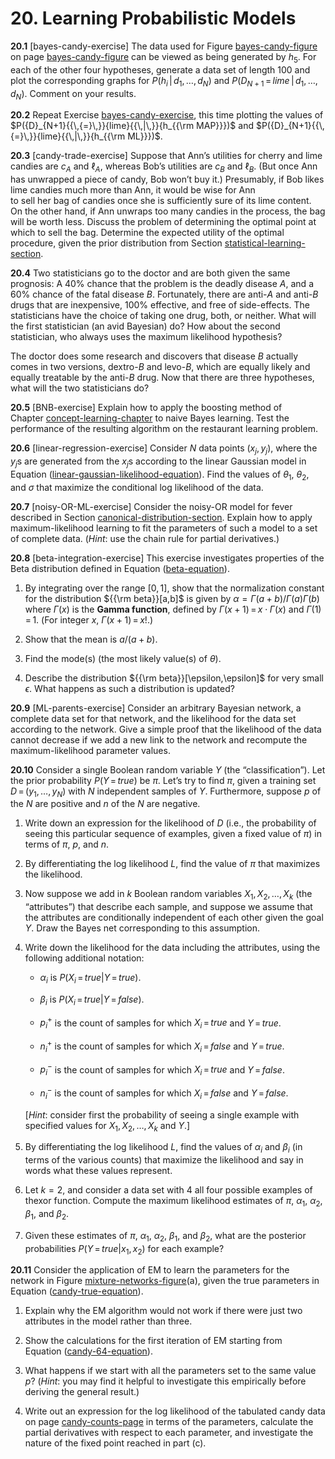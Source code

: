 
# 20. Learning Probabilistic Models

**20.1** \[bayes-candy-exercise\] The data used for
<span>Figure [bayes-candy-figure](#/)</span> on <span>page [bayes-candy-figure](#/)</span> can be
viewed as being generated by $h_5$. For each of the other four
hypotheses, generate a data set of length 100 and plot the corresponding
graphs for $P(h_i{{\,|\,}}{d}_1,\ldots,{d}_N)$ and
$P({D}_{N+1}{{\,{=}\,}}{lime}{{\,|\,}}{d}_1,\ldots,{d}_N)$. Comment on
your results.

**20.2** Repeat <span>Exercise [bayes-candy-exercise](#/)</span>, this time
plotting the values of
$P({D}_{N+1}{{\,{=}\,}}{lime}{{\,|\,}}{h_{{\rm MAP}}})$ and
$P({D}_{N+1}{{\,{=}\,}}{lime}{{\,|\,}}{h_{{\rm ML}}})$.

**20.3** \[candy-trade-exercise\] Suppose that Ann’s utilities for cherry and
lime candies are $c_A$ and $\ell_A$, whereas Bob’s utilities are $c_B$
and $\ell_B$. (But once Ann has unwrapped a piece of candy, Bob won’t
buy it.) Presumably, if Bob likes lime candies much more than Ann, it
would be wise for Ann to sell her bag of candies once she is
sufficiently sure of its lime content. On the other hand, if Ann unwraps
too many candies in the process, the bag will be worth less. Discuss the
problem of determining the optimal point at which to sell the bag.
Determine the expected utility of the optimal procedure, given the prior
distribution from <span>Section [statistical-learning-section](#/)</span>.

**20.4** Two statisticians go to the doctor and are both given the same
prognosis: A 40% chance that the problem is the deadly disease $A$, and
a 60% chance of the fatal disease $B$. Fortunately, there are anti-$A$
and anti-$B$ drugs that are inexpensive, 100% effective, and free of
side-effects. The statisticians have the choice of taking one drug,
both, or neither. What will the first statistician (an avid Bayesian)
do? How about the second statistician, who always uses the maximum
likelihood hypothesis?

The doctor does some research and discovers that disease $B$ actually
comes in two versions, dextro-$B$ and levo-$B$, which are equally likely
and equally treatable by the anti-$B$ drug. Now that there are three
hypotheses, what will the two statisticians do?

**20.5** \[BNB-exercise\] Explain how to apply the boosting method of
<span>Chapter [concept-learning-chapter](#/)</span> to naive Bayes
learning. Test the performance of the resulting algorithm on the
restaurant learning problem.

**20.6** \[linear-regression-exercise\] Consider $N$ data points $(x_j,y_j)$,
where the $y_j$s are generated from the $x_j$s according to the linear
Gaussian model in
<span>Equation ([linear-gaussian-likelihood-equation](#/))</span>. Find
the values of $\theta_1$, $\theta_2$, and $\sigma$ that maximize the
conditional log likelihood of the data.

**20.7** \[noisy-OR-ML-exercise\] Consider the noisy-OR model for fever described
in <span>Section [canonical-distribution-section](#/)</span>. Explain how
to apply maximum-likelihood learning to fit the parameters of such a
model to a set of complete data. (<span>*Hint*</span>: use the chain
rule for partial derivatives.)

**20.8** \[beta-integration-exercise\] This exercise investigates properties of
the Beta distribution defined in
<span>Equation ([beta-equation](#/))</span>.

1.  By integrating over the range $[0,1]$, show that the normalization
    constant for the distribution ${{\rm beta}}[a,b]$ is given by
    $\alpha = \Gamma(a+b)/\Gamma(a)\Gamma(b)$ where $\Gamma(x)$ is the **Gamma function**,
    defined by $\Gamma(x+1){{\,{=}\,}}x\cdot\Gamma(x)$ and
    $\Gamma(1){{\,{=}\,}}1$. (For integer $x$,
    $\Gamma(x+1){{\,{=}\,}}x!$.)

2.  Show that the mean is $a/(a+b)$.

3.  Find the mode(s) (the most likely value(s) of $\theta$).

4.  Describe the distribution ${{\rm beta}}[\epsilon,\epsilon]$ for very
    small $\epsilon$. What happens as such a distribution is updated?

**20.9** \[ML-parents-exercise\] Consider an arbitrary Bayesian network, a
complete data set for that network, and the likelihood for the data set
according to the network. Give a simple proof that the likelihood of the
data cannot decrease if we add a new link to the network and recompute
the maximum-likelihood parameter values.

**20.10** Consider a single Boolean random variable $Y$ (the “classification”).
Let the prior probability $P(Y{{\,{=}\,}}true)$ be $\pi$. Let’s try to
find $\pi$, given a training set $D{{\,{=}\,}}(y_1,\ldots,y_N)$ with $N$
independent samples of $Y$. Furthermore, suppose $p$ of the $N$ are
positive and $n$ of the $N$ are negative.

1.  Write down an expression for the likelihood of $D$ (i.e., the
    probability of seeing this particular sequence of examples, given a
    fixed value of $\pi$) in terms of $\pi$, $p$, and $n$.

2.  By differentiating the log likelihood $L$, find the value of $\pi$
    that maximizes the likelihood.

3.  Now suppose we add in $k$ Boolean random variables
    $X_1, X_2,\ldots,X_k$ (the “attributes”) that describe each sample,
    and suppose we assume that the attributes are conditionally
    independent of each other given the goal $Y$. Draw the Bayes net
    corresponding to this assumption.

4.  Write down the likelihood for the data including the attributes,
    using the following additional notation:

    -   $\alpha_i$ is $P(X_i{{\,{=}\,}}true | Y{{\,{=}\,}}true)$.

    -   $\beta_i$ is $P(X_i{{\,{=}\,}}true | Y{{\,{=}\,}}false)$.

    -   $p_i^+$ is the count of samples for which $X_i{{\,{=}\,}}true$
        and $Y{{\,{=}\,}}true$.

    -   $n_i^+$ is the count of samples for which $X_i{{\,{=}\,}}false$
        and $Y{{\,{=}\,}}true$.

    -   $p_i^-$ is the count of samples for which $X_i{{\,{=}\,}}true$
        and $Y{{\,{=}\,}}false$.

    -   $n_i^-$ is the count of samples for which $X_i{{\,{=}\,}}false$
        and $Y{{\,{=}\,}}false$.

    \[<span>*Hint*</span>: consider first the probability of seeing a
    single example with specified values for $X_1, X_2,\ldots,X_k$ and
    $Y$.\]

5.  By differentiating the log likelihood $L$, find the values of
    $\alpha_i$ and $\beta_i$ (in terms of the various counts) that
    maximize the likelihood and say in words what these
    values represent.

6.  Let $k = 2$, and consider a data set with 4 all four possible
    examples of the<span>xor</span> function. Compute the maximum
    likelihood estimates of $\pi$, $\alpha_1$, $\alpha_2$, $\beta_1$,
    and $\beta_2$.

7.  Given these estimates of $\pi$, $\alpha_1$, $\alpha_2$, $\beta_1$,
    and $\beta_2$, what are the posterior probabilities
    $P(Y{{\,{=}\,}}true | x_1,x_2)$ for each example?

**20.11** Consider the application of EM to learn the parameters for the network
in <span>Figure [mixture-networks-figure](#/)</span>(a), given the true
parameters in <span>Equation ([candy-true-equation](#/))</span>.

1.  Explain why the EM algorithm would not work if there were just two
    attributes in the model rather than three.

2.  Show the calculations for the first iteration of EM starting from
    <span>Equation ([candy-64-equation](#/))</span>.

3.  What happens if we start with all the parameters set to the same
    value $p$? (<span>*Hint*</span>: you may find it helpful to
    investigate this empirically before deriving the general result.)

4.  Write out an expression for the log likelihood of the tabulated
    candy data on <span>page [candy-counts-page](#/)</span> in terms of the parameters,
    calculate the partial derivatives with respect to each parameter,
    and investigate the nature of the fixed point reached in part (c).


